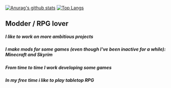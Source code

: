 [![Anurag's github stats](https://github-readme-stats.vercel.app/api?username=haadty&show_icons=true&theme=d)](https://github.com/anuraghazra/github-readme-stats)
[![Top Langs](https://github-readme-stats.vercel.app/api/top-langs/?username=haadty&layout=compact)](https://github.com/anuraghazra/github-readme-stats)

## Modder / RPG lover

##### I like to work on more ambitious projects

##### I make mods for some games (even though I've been inactive for a while): Minecraft and Skyrim

##### From time to time I work developing some games

##### In my free time i like to play tabletop RPG
